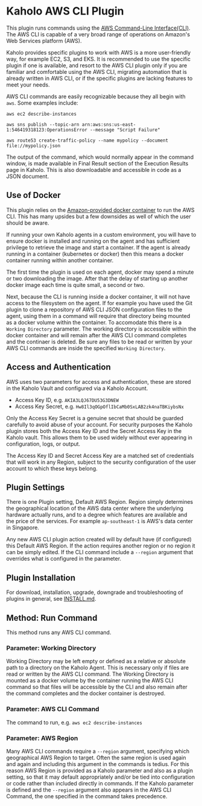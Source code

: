 # Kaholo AWS CLI Plugin
This plugin runs commands using the [AWS Command-Line Interface(CLI)](https://aws.amazon.com/cli/). The AWS CLI is capable of a very broad range of operations on Amazon's Web Services platform (AWS).

Kaholo provides specific plugins to work with AWS is a more user-friendly way, for example EC2, S3, and EKS. It is recommended to use the specific plugin if one is available, and resort to the AWS CLI plugin only if you are familiar and comfortable using the AWS CLI, migrating automation that is already written in AWS CLI, or if the specific plugins are lacking features to meet your needs.

AWS CLI commands are easily recognizable because they all begin with `aws`. Some examples include:

`aws ec2 describe-instances`

`aws sns publish --topic-arn arn:aws:sns:us-east-1:546419318123:OperationsError --message "Script Failure"`

`aws route53 create-traffic-policy --name mypolicy --document file://mypolicy.json`

The output of the command, which would normally appear in the command window, is made available in Final Result section of the Execution Results page in Kaholo. This is also downloadable and accessible in code as a JSON document.

## Use of Docker
This plugin relies on the [Amazon-provided docker container](https://docs.aws.amazon.com/cli/latest/userguide/install-cliv2-docker.html) to run the AWS CLI. This has many upsides but a few downsides as well of which the user should be aware.

If running your own Kaholo agents in a custom environment, you will have to ensure docker is installed and running on the agent and has sufficient privilege to retrieve the image and start a container. If the agent is already running in a container (kubernetes or docker) then this means a docker container running within another container.

The first time the plugin is used on each agent, docker may spend a minute or two downloading the image. After that the delay of starting up another docker image each time is quite small, a second or two.

Next, because the CLI is running inside a docker container, it will not have access to the filesystem on the agent. If for example you have used the Git plugin to clone a repository of AWS CLI JSON configuration files to the agent, using them in a command will require that directory being mounted as a docker volume within the container. To accomodate this there is a `Working Directory` parameter. The working directory is accessible within the docker container and will remain after the AWS CLI command completes and the continaer is deleted. Be sure any files to be read or written by your AWS CLI commands are inside the specified `Working Directory`.

## Access and Authentication
AWS uses two parameters for access and authentication, these are stored in the Kaholo Vault and configured via a Kaholo Account.
* Access Key ID, e.g. `AKIA3LQJ67DU53G3DNEW`
* Access Key Secret, e.g. `Hw8Il3qOGpOflIbCaMb0SxLAB2zk4naTBKiybsNx`

Only the Access Key Secret is a genuine secret that should be guarded carefully to avoid abuse of your account. For security purposes the Kaholo plugin stores both the Access Key ID and the Secret Access Key in the Kaholo vault. This allows them to be used widely without ever appearing in configuration, logs, or output.

The Access Key ID and Secret Access Key are a matched set of credentials that will work in any Region, subject to the security configuration of the user account to which these keys belong.

## Plugin Settings
There is one Plugin setting, Default AWS Region. Region simply determines the geographical location of the AWS data center where the underlying hardware actually runs, and to a degree which features are available and the price of the services. For example `ap-southeast-1` is AWS's data center in Singapore.

Any new AWS CLI plugin action created will by default have (if configured) this Default AWS Region. If the action requires another region or no region it can be simply edited. If the CLI command include a `--region` argument that overrides what is configured in the parameter.

## Plugin Installation
For download, installation, upgrade, downgrade and troubleshooting of plugins in general, see [INSTALL.md](./INSTALL.md).

## Method: Run Command
This method runs any AWS CLI command.

### Parameter: Working Directory
Working Directory may be left empty or defined as a relative or absolute path to a directory on the Kaholo Agent. This is necessary only if files are read or written by the AWS CLI command. The Working Directory is mounted as a docker volume by the container running the AWS CLI command so that files will be accessible by the CLI and also remain after the command completes and the docker container is destroyed.

### Parameter: AWS CLI Command
The command to run, e.g. `aws ec2 describe-instances`

### Parameter: AWS Region
Many AWS CLI commands require a `--region` argument, specifying which geographical AWS Region to target. Often the same region is used again and again and including this argument in the commands is tedius. For this reason AWS Region is provided as a Kaholo parameter and also as a plugin setting, so that it may default appropriately and/or be tied into configuration or code rather than included directly in commands. If the Kaholo parameter is defined and the `--region` argument also appears in the AWS CLI Command, the one specified in the command takes precedence.

